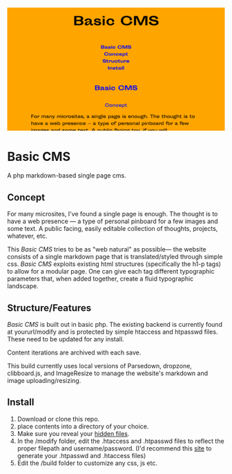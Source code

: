 ![site image](build/site-image.png)
# Basic CMS
A php markdown-based single page cms. 

## Concept

For many microsites, I've found a single page is enough. The thought is to have a web presence — a type of personal pinboard for a few images and some text. A public facing, easily editable collection of thoughts, projects, whatever, etc.

This _Basic CMS_ tries to be as "web natural" as possible— the website consists of a single markdown page that is translated/styled through simple css. _Basic CMS_ exploits existing html structures (specifically the h1-p tags) to allow for a modular page. One can give each tag different typographic parameters that, when added together, create a fluid typographic landscape.

## Structure/Features

_Basic CMS_ is built out in basic php. The existing backend is currently found at yoururl/modify and is protected by simple htaccess and htpasswd files. These need to be updated for any install. 

Content iterations are archived with each save. 

This build currently uses local versions of Parsedown, dropzone, clibboard.js, and ImageResize to manage the website's markdown and image uploading/resizing. 

## Install

1. Download or clone this repo. 
2. place contents into a directory of your choice. 
3. Make sure you reveal your [hidden files](http://ianlunn.co.uk/articles/quickly-showhide-hidden-files-mac-os-x-mavericks/).
4. In the /modify folder, edit the .htaccess and .htpasswd files to reflect the proper filepath and username/password. (I'd recommend this [site](http://www.htaccesstools.com/htpasswd-generator/) to generate your .htpasswd and .htaccess files)
5. Edit the /build folder to customize any css, js etc. 
